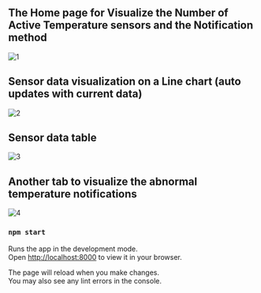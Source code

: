 
## The Home page for Visualize the Number of Active Temperature sensors and the Notification method

![1](https://user-images.githubusercontent.com/48172594/188265456-a8cc65a5-2feb-4192-b518-f74a2af33f33.PNG)

## Sensor data visualization on a Line chart (auto updates with current data)
![2](https://user-images.githubusercontent.com/48172594/188265508-b80b26c0-452d-425f-9bd0-405d79e3126b.PNG)

## Sensor data table
![3](https://user-images.githubusercontent.com/48172594/188265540-6f5363ed-1be4-48f0-9504-d00371054a18.PNG)

## Another tab to visualize the abnormal temperature notifications

![4](https://user-images.githubusercontent.com/48172594/188265584-e0363061-3573-4238-a780-597bfa1471ad.PNG)


### `npm start`

Runs the app in the development mode.\
Open [http://localhost:8000](http://localhost:3000) to view it in your browser.

The page will reload when you make changes.\
You may also see any lint errors in the console.



